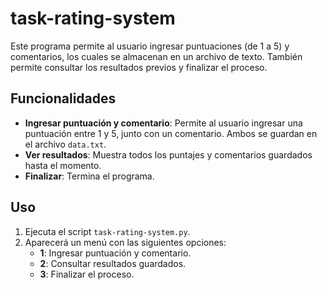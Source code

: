 # task-rating-system

Este programa permite al usuario ingresar puntuaciones (de 1 a 5) y comentarios, los cuales se almacenan en un archivo de texto. También permite consultar los resultados previos y finalizar el proceso.

## Funcionalidades

- **Ingresar puntuación y comentario**: Permite al usuario ingresar una puntuación entre 1 y 5, junto con un comentario. Ambos se guardan en el archivo `data.txt`.
- **Ver resultados**: Muestra todos los puntajes y comentarios guardados hasta el momento.
- **Finalizar**: Termina el programa.

## Uso

1. Ejecuta el script `task-rating-system.py`.
2. Aparecerá un menú con las siguientes opciones:
   - **1**: Ingresar puntuación y comentario.
   - **2**: Consultar resultados guardados.
   - **3**: Finalizar el proceso.
